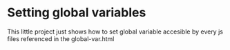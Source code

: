 # Setting global variables

This little project just shows how to set global variable accesible by every js files referenced in the global-var.html

